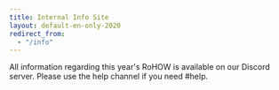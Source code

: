 ```yaml
---
title: Internal Info Site
layout: default-en-only-2020
redirect_from:
  - "/info"
---
```


All information regarding this year's RoHOW is available on our Discord server. Please use the help channel if you need #help.
